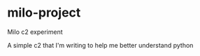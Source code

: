 # milo-project
Milo c2 experiment

A simple c2 that I'm writing to help me better understand python
